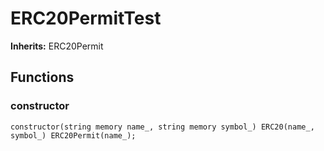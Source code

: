 # ERC20PermitTest
**Inherits:**
ERC20Permit


## Functions
### constructor


```solidity
constructor(string memory name_, string memory symbol_) ERC20(name_, symbol_) ERC20Permit(name_);
```

